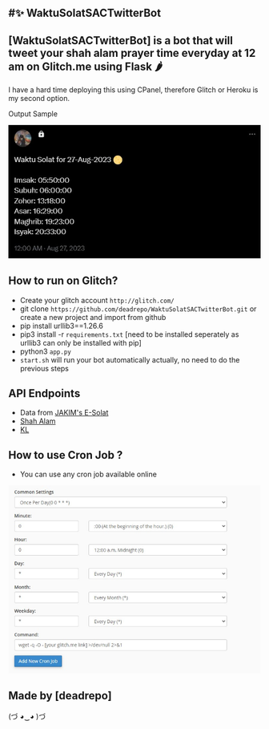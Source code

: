 #✨ WaktuSolatSACTwitterBot
-------------------

[WaktuSolatSACTwitterBot] is a bot that will tweet your shah alam prayer time everyday at 12 am on Glitch.me using Flask 🌶️
-------------------
I have a hard time deploying this using CPanel, therefore Glitch or Heroku is my second option.

Output Sample

![](images/output.jpg)


How to run on Glitch?
-------------------
- Create your glitch account `http://glitch.com/`
- git clone `https://github.com/deadrepo/WaktuSolatSACTwitterBot.git` or create a new project and import from github
- pip install urllib3==1.26.6
- pip3 install -r `requirements.txt` [need to be installed seperately as urllib3 can only be installed with pip]
- python3 `app.py`
- `start.sh` will run your bot automatically actually, no need to do the previous steps

API Endpoints
-------------------
- Data from [JAKIM's E-Solat](http://www.e-solat.gov.my)
- [Shah Alam](https://www.e-solat.gov.my/index.php?r=esolatApi/takwimsolat&period=today&zone=sgr01)
- [KL](https://www.e-solat.gov.my/index.php?r=esolatApi/takwimsolat&period=today&zone=wly01)

How to use Cron Job ?
-------------------
- You can use any cron job available online 

![](images/cronjob.jpg)


Made by [deadrepo]
-------------------

(づ ◕‿◕ )づ
